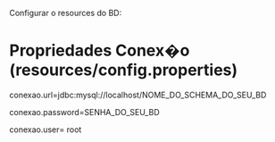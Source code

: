 Configurar o resources do BD:

# Propriedades Conex�o (resources/config.properties)

conexao.url=jdbc:mysql://localhost/NOME_DO_SCHEMA_DO_SEU_BD

conexao.password=SENHA_DO_SEU_BD

conexao.user= root